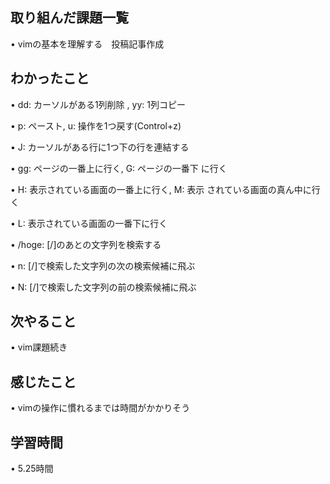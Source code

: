 ## 取り組んだ課題一覧
• vimの基本を理解する　投稿記事作成

## わかったこと







• dd: カーソルがある1列削除 , yy: 1列コピー

• p: ペースト,  u: 操作を1つ戻す(Control+z)

• J: カーソルがある行に1つ下の行を連結する

• gg: ページの一番上に行く,   G: ページの一番下
  に行く

• H: 表示されている画面の一番上に行く,  M: 表示
  されている画面の真ん中に行く

• L: 表示されている画面の一番下に行く
	
• /hoge: [/]のあとの文字列を検索する

• n: [/]で検索した文字列の次の検索候補に飛ぶ

• N: [/]で検索した文字列の前の検索候補に飛ぶ

## 次やること
• vim課題続き

## 感じたこと
• vimの操作に慣れるまでは時間がかかりそう

## 学習時間
• 5.25時間